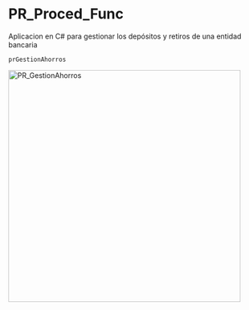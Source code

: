 # PR_Proced_Func

Aplicacion en C# para gestionar los depósitos y retiros de una entidad bancaria

`prGestionAhorros`

<img width="462" alt="PR_GestionAhorros" src="https://user-images.githubusercontent.com/66187218/94330145-f1cb5280-ff97-11ea-8e19-13f5e897afb7.png">

